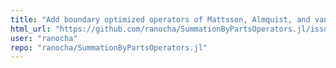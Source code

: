 ```yaml
---
title: "Add boundary optimized operators of Mattsson, Almquist, and van der Weide"
html_url: "https://github.com/ranocha/SummationByPartsOperators.jl/issues/37"
user: "ranocha"
repo: "ranocha/SummationByPartsOperators.jl"
---
```


